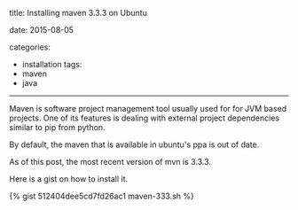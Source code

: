 title: Installing maven 3.3.3 on Ubuntu

date: 2015-08-05

categories:
- installation
tags:
- maven
- java



---

Maven is software project management tool usually used for for JVM based projects.
One of its features is dealing with external project dependencies similar to pip from python.

By default, the maven that is available in ubuntu's ppa is out of date.

As of this post, the most recent version of mvn is 3.3.3.

Here is a gist on how to install it.

{% gist 512404dee5cd7fd26ac1 maven-333.sh %}
